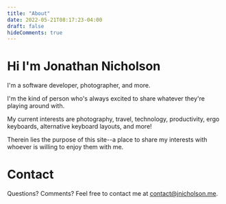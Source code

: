 ```yaml
---
title: "About"
date: 2022-05-21T08:17:23-04:00
draft: false
hideComments: true
---
```



# Hi I'm Jonathan Nicholson 

I'm a software developer, photographer, and more. 

I'm the kind of person who's always excited to share whatever they're playing around with.

My current interests are photography, travel, technology, productivity, ergo keyboards, alternative keyboard layouts, and more!

Therein lies the purpose of this site--a place to share my interests with whoever is willing to enjoy them with me.


# Contact

Questions? Comments? Feel free to contact me at [contact@jnicholson.me](mailto:contact@jnicholson.me).